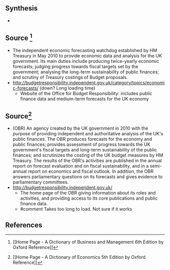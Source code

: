 ## Synthesis
- 
## Source [^1]
- The independent economic forecasting watchdog established by HM Treasury in May 2010 to provide economic data and analysis for the UK government. Its main duties include producing twice-yearly economic forecasts; judging progress towards fiscal targets set by the government; analysing the long-term sustainability of public finances; and scrutiny of Treasury costings of Budget proposals.
- http://budgetresponsibility.independent.gov.uk/category/topics/economic-forecasts/ (down? Long loading time)
	- Website of the Office for Budget Responsibility: includes public finance data and medium-term forecasts for the UK economy
## Source[^2]
- (OBR) An agency created by the UK government in 2010 with the purpose of providing independent and authoritative analysis of the UK's public finances. The OBR produces forecasts for the economy and public finances; provides assessment of progress towards the UK government's fiscal targets and long-term sustainability of the public finances; and scrutinizes the costing of the UK budget measures by HM Treasury. The results of the OBR's activities are published in the annual report on forecast evaluation and on fiscal sustainability, and in a semi-annual report on economics and fiscal outlook. In addition, the OBR answers parliamentary questions on its forecasts and gives evidence to parliamentary committees.
- http://budgetresponsibility.independent.gov.uk/
	- The home page of the OBR giving information about its roles and activities, and providing access to its core publications and public finance data.
	- #comment Takes too long to load. Not sure if it works
## References

[^1]: [[Home Page - A Dictionary of Business and Management 6th Edition by Oxford Reference]]
[^2]: [[Home Page - A Dictionary of Economics 5th Edition by Oxford Reference]]